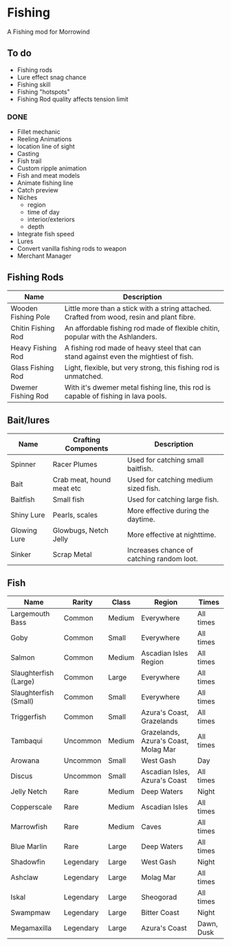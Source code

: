 # Fishing
A Fishing mod for Morrowind

## To do
- Fishing rods
- Lure effect snag chance
- Fishing skill
- Fishing "hotspots"
- Fishing Rod quality affects tension limit

### DONE
- Fillet mechanic
- Reeling Animations
- location line of sight
- Casting
- Fish trail
- Custom ripple animation
- Fish and meat models
- Animate fishing line
- Catch preview
- Niches 
  - region
  - time of day
  - interior/exteriors
  - depth
- Integrate fish speed
- Lures
- Convert vanilla fishing rods to weapon
- Merchant Manager

## Fishing Rods
| Name                 | Description                                                                                                  |
| -------------------- | ------------------------------------------------------------------------------------------------------------ |
| Wooden Fishing Pole  | Little more than a stick with a string attached. Crafted from wood, resin and plant fibre.                   |
| Chitin Fishing Rod   | An affordable fishing rod made of flexible chitin, popular with the Ashlanders.                              |
| Heavy Fishing Rod    | A fishing rod made of heavy steel that can stand against even the mightiest of fish.                         |
| Glass Fishing Rod    | Light, flexible, but very strong, this fishing rod is unmatched.                                             |
| Dwemer Fishing Rod   | With it's dwemer metal fishing line, this rod is capable of fishing in lava pools.                           |

## Bait/lures
| Name            | Crafting Components  | Description                                                                                                     |
| --------------  | -------------------- | --------------------------------------------------------------------------------------------------------------- |
| Spinner | Racer Plumes | Used for catching small baitfish. |
| Bait | Crab meat, hound meat etc | Used for catching medium sized fish. |
| Baitfish | Small fish | Used for catching large fish. |
| Shiny Lure | Pearls, scales | More effective during the daytime. |
| Glowing Lure | Glowbugs, Netch Jelly | More effective at nighttime. |
| Sinker | Scrap Metal | Increases chance of catching random loot. |

## Fish
| Name         | Rarity      | Class   | Region                   | Times             |
|--------------|-------------|---------|--------------------------|-------------------|
| Largemouth Bass      | Common  | Medium  | Everywhere               | All times          |
| Goby        | Common  | Small    | Everywhere               | All times          |
| Salmon      | Common  | Medium  | Ascadian Isles Region | All times          |
| Slaughterfish (Large)   | Common  | Large    | Everywhere               | All times          |
| Slaughterfish (Small)   | Common  | Small    | Everywhere               | All times          |
| Triggerfish  | Common  | Small    | Azura's Coast, Grazelands | All times          |
| Tambaqui    | Uncommon    | Medium  | Grazelands, Azura's Coast, Molag Mar | All times          |
| Arowana     | Uncommon    | Small    | West Gash                  | Day                |
| Discus      | Uncommon    | Small    | Ascadian Isles, Azura's Coast | All times          |
| Jelly Netch  | Rare        | Medium  | Deep Waters                | Night              |
| Copperscale  | Rare        | Medium  | Ascadian Isles             | All times          |
| Marrowfish   | Rare        | Medium  | Caves                      | All times          |
| Blue Marlin  | Rare        | Large    | Deep Waters                | All times          |
| Shadowfin    | Legendary   | Large    | West Gash                  | Night              |
| Ashclaw      | Legendary   | Large    | Molag Mar                  | All times          |
| Iskal        | Legendary   | Large    | Sheogorad                  | All times          |
| Swampmaw     | Legendary   | Large    | Bitter Coast               | Night              |
| Megamaxilla  | Legendary   | Large    | Azura's Coast              | Dawn, Dusk   |
